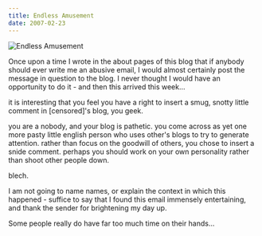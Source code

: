 ```yaml
---
title: Endless Amusement
date: 2007-02-23
---
```


![Endless Amusement](https://source.unsplash.com/gp8BLyaTaA0/1600x900)

Once upon a time I wrote in the about pages of this blog that if anybody should ever write me an abusive email, I would almost certainly post the message in question to the blog. I never thought I would have an opportunity to do it - and then this arrived this week...

it is interesting that you feel you have a right to insert a smug, snotty little comment in [censored]'s blog, you geek.

you are a nobody, and your blog is pathetic. you come across as yet one more pasty little english person who uses other's blogs to try to generate attention. rather than focus on the goodwill of others, you chose to insert a snide comment. perhaps you should work on your own personality rather than shoot other people down.

blech.

I am not going to name names, or explain the context in which this happened - suffice to say that I found this email immensely entertaining, and thank the sender for brightening my day up.

Some people really do have far too much time on their hands...
